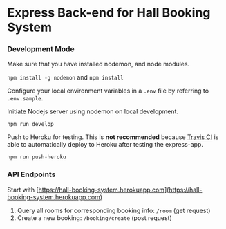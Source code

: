 # Express Back-end for Hall Booking System

### Development Mode
Make sure that you have installed nodemon, and node modules.

`npm install -g nodemon` and `npm install`

Configure your local environment variables in a `.env` file by referring to `.env.sample`.

Initiate Nodejs server using nodemon on local development.

`npm run develop`

Push to Heroku for testing. This is **not recommended** because [Travis CI](https://travis-ci.org/) is able to automatically deploy to Heroku after testing the express-app.

`npm run push-heroku`

### API Endpoints
Start with [https://hall-booking-system.herokuapp.com](https://hall-booking-system.herokuapp.com)

1. Query all rooms for corresponding booking info: `/room` (get request)
1. Create a new booking: `/booking/create` (post request)
